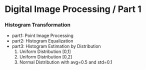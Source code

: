 # Digital Image Processing / Part 1
### Histogram Transformation

* part1: Point Image Processing
* part2: Histogram Equalization
* part3: Histogram Estimation by Distribution
   1. Uniform Distribution [0,1]
   2. Uniform Distribution [0,2]
   3. Normal Distribution with avg=0.5 and std=0.1

